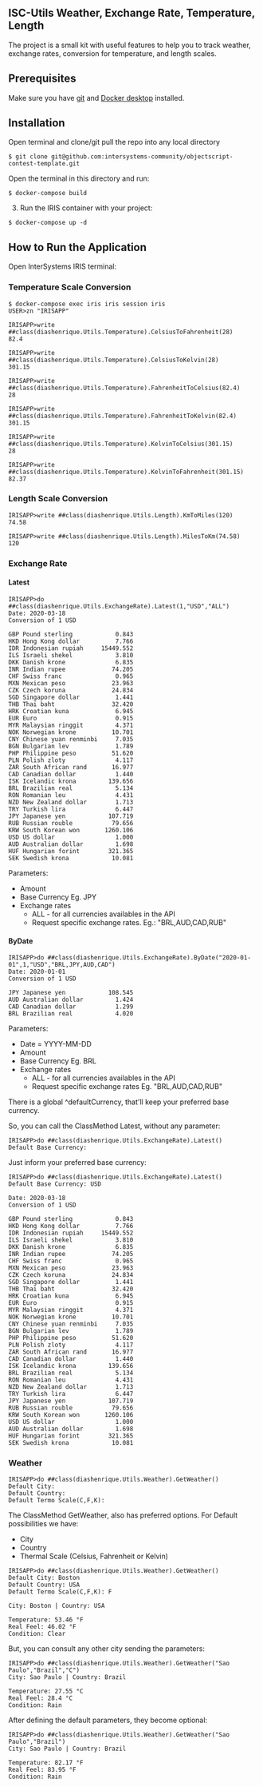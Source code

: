 ## ISC-Utils Weather, Exchange Rate, Temperature, Length
The project is a small kit with useful features to help you to track weather, exchange rates, conversion for temperature, and length scales.

## Prerequisites
Make sure you have [git](https://git-scm.com/book/en/v2/Getting-Started-Installing-Git) and [Docker desktop](https://www.docker.com/products/docker-desktop) installed.

## Installation 

Open terminal and clone/git pull the repo into any local directory

```
$ git clone git@github.com:intersystems-community/objectscript-contest-template.git
```

Open the terminal in this directory and run:

```
$ docker-compose build
```

3. Run the IRIS container with your project:

```
$ docker-compose up -d
```

## How to Run the Application

Open InterSystems IRIS terminal:


### Temperature Scale Conversion
```
$ docker-compose exec iris iris session iris
USER>zn "IRISAPP"

IRISAPP>write ##class(diashenrique.Utils.Temperature).CelsiusToFahrenheit(28)
82.4

IRISAPP>write ##class(diashenrique.Utils.Temperature).CelsiusToKelvin(28)
301.15

IRISAPP>write ##class(diashenrique.Utils.Temperature).FahrenheitToCelsius(82.4)
28

IRISAPP>write ##class(diashenrique.Utils.Temperature).FahrenheitToKelvin(82.4)
301.15

IRISAPP>write ##class(diashenrique.Utils.Temperature).KelvinToCelsius(301.15)
28

IRISAPP>write ##class(diashenrique.Utils.Temperature).KelvinToFahrenheit(301.15)
82.37
```

### Length Scale Conversion

```
IRISAPP>write ##class(diashenrique.Utils.Length).KmToMiles(120)
74.58

IRISAPP>write ##class(diashenrique.Utils.Length).MilesToKm(74.58)
120
```

### Exchange Rate

#### Latest
```
IRISAPP>do ##class(diashenrique.Utils.ExchangeRate).Latest(1,"USD","ALL")
Date: 2020-03-18
Conversion of 1 USD

GBP Pound sterling            0.843
HKD Hong Kong dollar          7.766
IDR Indonesian rupiah     15449.552
ILS Israeli shekel            3.810
DKK Danish krone              6.835
INR Indian rupee             74.205
CHF Swiss franc               0.965
MXN Mexican peso             23.963
CZK Czech koruna             24.834
SGD Singapore dollar          1.441
THB Thai baht                32.420
HRK Croatian kuna             6.945
EUR Euro                      0.915
MYR Malaysian ringgit         4.371
NOK Norwegian krone          10.701
CNY Chinese yuan renminbi     7.035
BGN Bulgarian lev             1.789
PHP Philippine peso          51.620
PLN Polish zloty              4.117
ZAR South African rand       16.977
CAD Canadian dollar           1.440
ISK Icelandic krona         139.656
BRL Brazilian real            5.134
RON Romanian leu              4.431
NZD New Zealand dollar        1.713
TRY Turkish lira              6.447
JPY Japanese yen            107.719
RUB Russian rouble           79.656
KRW South Korean won       1260.106
USD US dollar                 1.000
AUD Australian dollar         1.698
HUF Hungarian forint        321.365
SEK Swedish krona            10.081
```
Parameters:
* Amount
* Base Currency Eg. JPY
* Exchange rates
  * ALL - for all currencies availables in the API
  * Request specific exchange rates. Eg.: "BRL,AUD,CAD,RUB"

#### ByDate

```
IRISAPP>do ##class(diashenrique.Utils.ExchangeRate).ByDate("2020-01-01",1,"USD","BRL,JPY,AUD,CAD")
Date: 2020-01-01
Conversion of 1 USD

JPY Japanese yen            108.545
AUD Australian dollar         1.424
CAD Canadian dollar           1.299
BRL Brazilian real            4.020
```
Parameters:
* Date = YYYY-MM-DD
* Amount
* Base Currency Eg. BRL
* Exchange rates
  * ALL - for all currencies availables in the API
  * Request specific exchange rates Eg. "BRL,AUD,CAD,RUB"
  
There is a global ^defaultCurrency, that'll keep your preferred base currency. 

So, you can call the ClassMethod Latest, without any parameter:
```
IRISAPP>do ##class(diashenrique.Utils.ExchangeRate).Latest()
Default Base Currency: 
```

Just inform your preferred base currency: 
```
IRISAPP>do ##class(diashenrique.Utils.ExchangeRate).Latest()
Default Base Currency: USD

Date: 2020-03-18
Conversion of 1 USD

GBP Pound sterling            0.843
HKD Hong Kong dollar          7.766
IDR Indonesian rupiah     15449.552
ILS Israeli shekel            3.810
DKK Danish krone              6.835
INR Indian rupee             74.205
CHF Swiss franc               0.965
MXN Mexican peso             23.963
CZK Czech koruna             24.834
SGD Singapore dollar          1.441
THB Thai baht                32.420
HRK Croatian kuna             6.945
EUR Euro                      0.915
MYR Malaysian ringgit         4.371
NOK Norwegian krone          10.701
CNY Chinese yuan renminbi     7.035
BGN Bulgarian lev             1.789
PHP Philippine peso          51.620
PLN Polish zloty              4.117
ZAR South African rand       16.977
CAD Canadian dollar           1.440
ISK Icelandic krona         139.656
BRL Brazilian real            5.134
RON Romanian leu              4.431
NZD New Zealand dollar        1.713
TRY Turkish lira              6.447
JPY Japanese yen            107.719
RUB Russian rouble           79.656
KRW South Korean won       1260.106
USD US dollar                 1.000
AUD Australian dollar         1.698
HUF Hungarian forint        321.365
SEK Swedish krona            10.081
```
### Weather

```
IRISAPP>do ##class(diashenrique.Utils.Weather).GetWeather()
Default City: 
Default Country: 
Default Termo Scale(C,F,K): 
```
The ClassMethod GetWeather, also has preferred options. For Default possibilities we have: 
* City
* Country
* Thermal Scale (Celsius, Fahrenheit or Kelvin)

```
IRISAPP>do ##class(diashenrique.Utils.Weather).GetWeather()
Default City: Boston
Default Country: USA
Default Termo Scale(C,F,K): F

City: Boston | Country: USA

Temperature: 53.46 °F
Real Feel: 46.02 °F
Condition: Clear
```

But, you can consult any other city sending the parameters:
```
IRISAPP>do ##class(diashenrique.Utils.Weather).GetWeather("Sao Paulo","Brazil","C")
City: Sao Paulo | Country: Brazil

Temperature: 27.55 °C
Real Feel: 28.4 °C
Condition: Rain
```

After defining the default parameters, they become optional:
```
IRISAPP>do ##class(diashenrique.Utils.Weather).GetWeather("Sao Paulo","Brazil")
City: Sao Paulo | Country: Brazil

Temperature: 82.17 °F
Real Feel: 83.95 °F
Condition: Rain
```